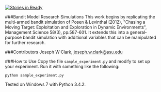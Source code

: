 [![Stories in Ready](https://badge.waffle.io/joeclark-phd/bandito.svg?label=ready&title=Ready)](http://waffle.io/joeclark-phd/bandito) 

###Bandit Model Research Simulations
This work begins by replicating the multi-armed bandit simulation of Posen & Levinthal (2012), "Chasing a Moving Target: Exploitation and Exploration in Dynamic Environments", Management Science 58(3), pp.587-601.  It extends this into a general-purpose bandit simulation with additional variables that can be manipulated for further research.

###Contributors
Joseph W Clark, joseph.w.clark@asu.edu

###How to Use
Copy the file `sample_experiment.py` and modify to set up your experiment.  Run it with something like the following:

    python sample_experiment.py
    
Tested on Windows 7 with Python 3.4.2.